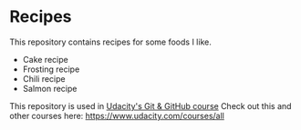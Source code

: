 # Recipes

This repository contains recipes for some foods I like.
* Cake recipe
* Frosting recipe
* Chili recipe
* Salmon recipe

This repository is used in [Udacity's Git & GitHub course](https://www.udacity.com/course/how-to-use-git-and-github--ud775)
Check out this and other courses here: https://www.udacity.com/courses/all
